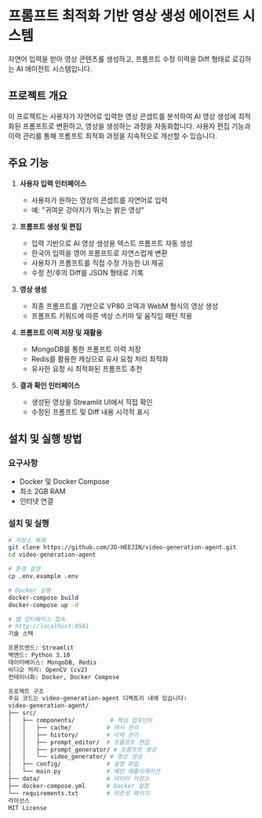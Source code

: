 # 프롬프트 최적화 기반 영상 생성 에이전트 시스템

자연어 입력을 받아 영상 콘텐츠를 생성하고, 프롬프트 수정 이력을 Diff 형태로 로깅하는 AI 에이전트 시스템입니다.

## 프로젝트 개요

이 프로젝트는 사용자가 자연어로 입력한 영상 콘셉트를 분석하여 AI 영상 생성에 최적화된 프롬프트로 변환하고, 영상을 생성하는 과정을 자동화합니다. 사용자 편집 기능과 이력 관리를 통해 프롬프트 최적화 과정을 지속적으로 개선할 수 있습니다.

## 주요 기능

1. **사용자 입력 인터페이스**
   - 사용자가 원하는 영상의 콘셉트를 자연어로 입력
   - 예: "귀여운 강아지가 뛰노는 밝은 영상"

2. **프롬프트 생성 및 편집**
   - 입력 기반으로 AI 영상 생성용 텍스트 프롬프트 자동 생성
   - 한국어 입력을 영어 프롬프트로 자연스럽게 변환
   - 사용자가 프롬프트를 직접 수정 가능한 UI 제공
   - 수정 전/후의 Diff를 JSON 형태로 기록

3. **영상 생성**
   - 최종 프롬프트를 기반으로 VP80 코덱과 WebM 형식의 영상 생성
   - 프롬프트 키워드에 따른 색상 스키마 및 움직임 패턴 적용

4. **프롬프트 이력 저장 및 재활용**
   - MongoDB를 통한 프롬프트 이력 저장
   - Redis를 활용한 캐싱으로 유사 요청 처리 최적화
   - 유사한 요청 시 최적화된 프롬프트 추천

5. **결과 확인 인터페이스**
   - 생성된 영상을 Streamlit UI에서 직접 확인
   - 수정된 프롬프트 및 Diff 내용 시각적 표시

## 설치 및 실행 방법

### 요구사항
- Docker 및 Docker Compose
- 최소 2GB RAM
- 인터넷 연결

### 설치 및 실행
```bash
# 저장소 복제
git clone https://github.com/JO-HEEJIN/video-generation-agent.git
cd video-generation-agent

# 환경 설정
cp .env.example .env

# Docker 실행
docker-compose build
docker-compose up -d

# 웹 인터페이스 접속
# http://localhost:8501
기술 스택

프론트엔드: Streamlit
백엔드: Python 3.10
데이터베이스: MongoDB, Redis
비디오 처리: OpenCV (cv2)
컨테이너화: Docker, Docker Compose

프로젝트 구조
주요 코드는 video-generation-agent 디렉토리 내에 있습니다:
video-generation-agent/
├── src/
│   ├── components/          # 핵심 컴포넌트
│   │   ├── cache/          # 캐시 관리
│   │   ├── history/        # 이력 관리
│   │   ├── prompt_editor/  # 프롬프트 편집
│   │   ├── prompt_generator/ # 프롬프트 생성
│   │   └── video_generator/ # 영상 생성
│   ├── config/             # 설정 파일
│   └── main.py             # 메인 애플리케이션
├── data/                   # 데이터 저장소
├── docker-compose.yml      # Docker 설정
└── requirements.txt        # 의존성 패키지
라이선스
MIT License
